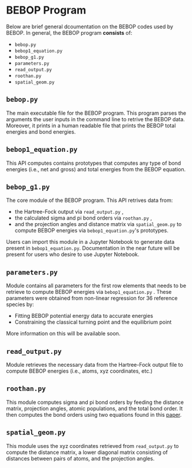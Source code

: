 # BEBOP Program

Below are brief general dcoumentation on the BEBOP codes used by BEBOP.  In general, the BEBOP program **consists** of:
* ```bebop.py```
* ```bebop1_equation.py```
* ```bebop_g1.py```
* ```parameters.py```
* ```read_output.py```
* ```roothan.py```
* ```spatial_geom.py```

## ```bebop.py```

The main executable file for the BEBOP program. This program parses the arguments the user inputs in the command line to retrive the BEBOP data. Moreover, it prints in a human readable file that prints the BEBOP total energies and bond energies.   

## ```bebop1_equation.py```

This API computes contains prototypes that computes any type of bond energies (i.e., net and gross) and total energies from the BEBOP equation.

## ```bebop_g1.py```

The core module of the BEBOP program. This API retrives data from:
*  the Hartree-Fock output via ```read_output.py``` ,
* the calculated sigma and pi bond orders via ```roothan.py``` ,
* and the projection angles and distance matrix via ```spatial_geom.py```
to compute BEBOP energies via  ```bebop1_equation.py```'s prototypes. 

Users can import this module in a Jupyter Notebook to generate data present in ```bebop1_equation.py```. Documentation in the near future will be present for users who desire to use Jupyter Notebook. 

## ```parameters.py```

Module contains all parameters for the first row elements that needs to be retrieve to compute BEBOP energies via ```bebop1_equation.py``` . These parameters were obtained from non-linear regression for 36 reference species by:
* Fitting BEBOP potential energy data to accurate energies 
* Constraining the classical turning point and the equilibrium point

More information on this will be available soon.  

## ```read_output.py```

Module retrieves the necessary data from the Hartree-Fock output file to compute BEBOP energies (i.e., atoms, xyz coordinates, etc.)

## ```roothan.py```

This module computes sigma and pi bond orders by feeding the distance matrix, projection angles, atomic populations, and the total  bond order. It then computes the bond orders using two equations found in this [paper](https://doi.org/10.1063/1.1748100).


## ```spatial_geom.py```

This module uses the xyz coordinates retrieved from ```read_output.py``` to compute the distance matrix, a lower diagonal matrix consisting of distances between pairs of atoms, and the projection angles. 
